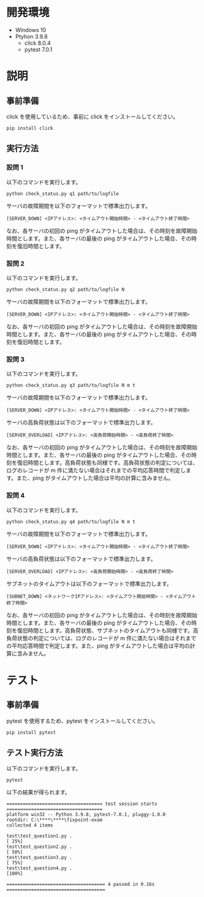 # 開発環境

- Windows 10
- Ptyhon 3.9.8
  - click 8.0.4
  - pytest 7.0.1

# 説明

## 事前準備

click を使用しているため、事前に click をインストールしてください。

```
pip install click
```

## 実行方法

### 設問 1

以下のコマンドを実行します。

```
python check_status.py q1 path/to/logfile
```

サーバの故障期間を以下のフォーマットで標準出力します。

```
[SERVER_DOWN] <IPアドレス>: <タイムアウト開始時間> - <タイムアウト終了時間>
```

なお、各サーバの初回の ping がタイムアウトした場合は、その時刻を故障開始時間とします。また、各サーバの最後の ping がタイムアウトした場合、その時刻を復旧時間とします。

### 設問 2

以下のコマンドを実行します。

```
python check_status.py q2 path/to/logfile N
```

サーバの故障期間を以下のフォーマットで標準出力します。

```
[SERVER_DOWN] <IPアドレス>: <タイムアウト開始時間> - <タイムアウト終了時間>
```

なお、各サーバの初回の ping がタイムアウトした場合は、その時刻を故障開始時間とします。また、各サーバの最後の ping がタイムアウトした場合、その時刻を復旧時間とします。

### 設問 3

以下のコマンドを実行します。

```
python check_status.py q3 path/to/logfile N m t
```

サーバの故障期間を以下のフォーマットで標準出力します。

```
[SERVER_DOWN] <IPアドレス>: <タイムアウト開始時間> - <タイムアウト終了時間>
```

サーバの高負荷状態は以下のフォーマットで標準出力します。

```
[SERVER_OVERLOAD] <IPアドレス>: <高負荷開始時間> - <高負荷終了時間>
```

なお、各サーバの初回の ping がタイムアウトした場合は、その時刻を故障開始時間とします。また、各サーバの最後の ping がタイムアウトした場合、その時刻を復旧時間とします。高負荷状態も同様です。高負荷状態の判定については、ログのレコードが m 件に満たない場合はそれまでの平均応答時間で判定します。また、ping がタイムアウトした場合は平均の計算に含みません。

### 設問 4

以下のコマンドを実行します。

```
python check_status.py q4 path/to/logfile N m t
```

サーバの故障期間を以下のフォーマットで標準出力します。

```
[SERVER_DOWN] <IPアドレス>: <タイムアウト開始時間> - <タイムアウト終了時間>
```

サーバの高負荷状態は以下のフォーマットで標準出力します。

```
[SERVER_OVERLOAD] <IPアドレス>: <高負荷開始時間> - <高負荷終了時間>
```

サブネットのタイムアウトは以下のフォーマットで標準出力します。

```
[SUBNET_DOWN] <ネットワークIPアドレス>: <タイムアウト開始時間> - <タイムアウト終了時間>
```

なお、各サーバの初回の ping がタイムアウトした場合は、その時刻を故障開始時間とします。また、各サーバの最後の ping がタイムアウトした場合、その時刻を復旧時間とします。高負荷状態、サブネットのタイムアウトも同様です。高負荷状態の判定については、ログのレコードが m 件に満たない場合はそれまでの平均応答時間で判定します。また、ping がタイムアウトした場合は平均の計算に含みません。

# テスト

## 事前準備

pytest を使用するため、pytest をインストールしてください。

```
pip install pytest
```

## テスト実行方法

以下のコマンドを実行します。

```
pytest
```

以下の結果が得られます。

```
=================================== test session starts ===================================
platform win32 -- Python 3.9.8, pytest-7.0.1, pluggy-1.0.0
rootdir: C:\****\****\fixpoint-exam
collected 4 items

test\test_question1.py .                                                             [ 25%]
test\test_question2.py .                                                             [ 50%]
test\test_question3.py .                                                             [ 75%]
test\test_question4.py .                                                             [100%]

==================================== 4 passed in 0.16s ====================================

```
